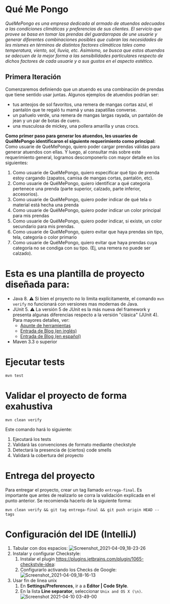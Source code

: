 # Qué Me Pongo

_QuéMePongo es una empresa dedicada al armado de atuendos adecuados a las condiciones climáticas y preferencias de sus clientes. El servicio que provee se basa en tomar las prendas del guardarropas de une usuarie y generar diferentes combinaciones posibles que cubran las necesidades de les mismes en términos de distintos factores climáticos tales como temperatura, viento, sol, lluvia, etc. Asimismo, se busca que estos atuendos se adecuen de la mejor forma a las sensibilidades particulares respecto de dichos factores de cada usuarie y a sus gustos en el aspecto estético._

## Primera Iteración

Comenzaremos definiendo que un atuendo es una combinación de prendas que tiene sentido usar juntas. Algunos ejemplos de atuendos podrían ser:
* tus anteojos de sol favoritos, una remera de mangas cortas azul, el pantalón que te regaló tu mamá y unas zapatillas converse.
* un pañuelo verde, una remera de mangas largas rayada, un pantalón de jean y un par de botas de cuero.
* una musculosa de mickey, una pollera amarilla y unas crocs.

**Como primer paso para generar los atuendos, les usuaries de QuéMePongo identificaron el siguiente requerimiento como principal:**
Como usuarie de QuéMePongo, quiero poder cargar prendas válidas para generar atuendos con ellas. Y luego, al consultar más sobre este requerimiento general, logramos descomponerlo con mayor detalle en los siguientes:

1. Como usuarie de QuéMePongo, quiero especificar qué tipo de prenda estoy cargando (zapatos, camisa de mangas cortas, pantalón, etc).
2. Como usuarie de QuéMePongo, quiero identificar a qué categoría pertenece una prenda (parte superior, calzado, parte inferior, accesorios).
3. Como usuarie de QuéMePongo, quiero poder indicar de qué tela o material está hecha una prenda
4. Como usuarie de QuéMePongo, quiero poder indicar un color principal para mis prendas
5. Como usuarie de QuéMePongo, quiero poder indicar, si existe, un color secundario para mis prendas.
6. Como usuarie de QuéMePongo, quiero evitar que haya prendas sin tipo, tela, categoría o color primario
7. Como usuarie de QuéMePongo, quiero evitar que haya prendas cuya categoría no se condiga con su tipo. (Ej, una remera no puede ser calzado).


# Esta es una plantilla de proyecto diseñada para: 

* Java 8. :warning: Si bien el proyecto no lo limita explícitamente, el comando `mvn verify` no funcionará con versiones mas modernas de Java. 
* JUnit 5. :warning: La versión 5 de JUnit es la más nueva del framework y presenta algunas diferencias respecto a la versión "clásica" (JUnit 4). Para mayores detalles, ver: 
  *  [Apunte de herramientas](https://docs.google.com/document/d/1VYBey56M0UU6C0689hAClAvF9ILE6E7nKIuOqrRJnWQ/edit#heading=h.dnwhvummp994)
  *  [Entrada de Blog (en inglés)](https://www.baeldung.com/junit-5-migration) 
  *  [Entrada de Blog (en español)](https://www.paradigmadigital.com/dev/nos-espera-junit-5/)
* Maven 3.3 o superior

# Ejecutar tests

```
mvn test
```

# Validar el proyecto de forma exahustiva

```
mvn clean verify
```

Este comando hará lo siguiente:

 1. Ejecutará los tests
 2. Validará las convenciones de formato mediante checkstyle
 3. Detectará la presencia de (ciertos) code smells
 4. Validará la cobertura del proyecto

# Entrega del proyecto

Para entregar el proyecto, crear un tag llamado `entrega-final`. Es importante que antes de realizarlo se corra la validación
explicada en el punto anterior. Se recomienda hacerlo de la siguiente forma:

```
mvn clean verify && git tag entrega-final && git push origin HEAD --tags
```

# Configuración del IDE (IntelliJ)

 1. Tabular con dos espacios: ![Screenshot_2021-04-09_18-23-26](https://user-images.githubusercontent.com/677436/114242543-73e1fe00-9961-11eb-9a61-7e34be9fb8de.png)
 2. Instalar y configurar Checkstyle:
    1. Instalar el plugin https://plugins.jetbrains.com/plugin/1065-checkstyle-idea:
    2. Configurarlo activando los Checks de Google: ![Screenshot_2021-04-09_18-16-13](https://user-images.githubusercontent.com/677436/114242548-75132b00-9961-11eb-972e-28e6e1412979.png)
 3. Usar fin de linea unix
    1. En **Settings/Preferences**, ir a a **Editor | Code Style**.
    2. En la lista **Line separator**, seleccionar `Unix and OS X (\n)`.
 ![Screenshot 2021-04-10 03-49-00](https://user-images.githubusercontent.com/11875266/114260872-c6490c00-99ad-11eb-838f-022acc1903f4.png)
